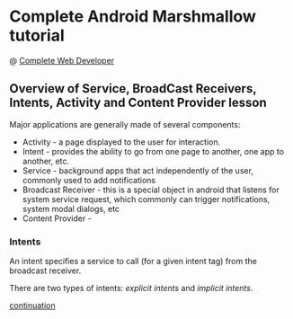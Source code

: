 # Complete Android Marshmallow tutorial
@ [Complete Web Developer](http://www.completewebdeveloper.com)

## Overview of Service, BroadCast Receivers, Intents, Activity and Content Provider lesson

Major applications are generally made of several components:

* Activity - a page displayed to the user for interaction.
* Intent - provides the ability to go from one page to another, one app to another, etc. 
* Service - background apps that act independently of the user, commonly used to add notifications
* Broadcast Receiver - this is a special object in android that listens for system service request, which commonly can trigger notifications, system modal dialogs, etc
* Content Provider - 

### Intents

An intent specifies a service to call (for a given intent tag) from the broadcast receiver.

There are two types of intents: _explicit intents_ and _implicit intents_.

[continuation](https://github.com/robbiemu/Complete-Android-Marshmallow-tutorial/blob/master/Intents.md)